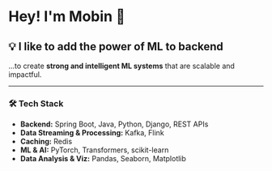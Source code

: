 # Hey! I'm Mobin 👋

## 💡 I like to add the power of ML to backend  
...to create **strong and intelligent ML systems** that are scalable and impactful.

---

### 🛠 Tech Stack
- **Backend:** Spring Boot, Java, Python, Django, REST APIs  
- **Data Streaming & Processing:** Kafka, Flink  
- **Caching:** Redis  
- **ML & AI:** PyTorch, Transformers, scikit-learn  
- **Data Analysis & Viz:** Pandas, Seaborn, Matplotlib  


